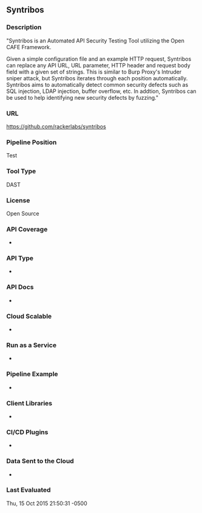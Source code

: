 ## Syntribos

### Description

"Syntribos is an Automated API Security Testing Tool utilizing the Open CAFE Framework.

Given a simple configuration file and an example HTTP request, Syntribos can replace any API URL, URL parameter, HTTP header and request body field with a given set of strings. This is similar to Burp Proxy's Intruder sniper attack, but Syntribos iterates through each position automatically. Syntribos aims to automatically detect common security defects such as SQL injection, LDAP injection, buffer overflow, etc. In addtion, Syntribos can be used to help identifying new security defects by fuzzing."

### URL

https://github.com/rackerlabs/syntribos

### Pipeline Position

Test

### Tool Type

DAST

### License

Open Source

### API Coverage

- 

### API Type

- 

### API Docs

- 

### Cloud Scalable

- 

### Run as a Service

- 

### Pipeline Example

- 

### Client Libraries

- 

### CI/CD Plugins

- 

### Data Sent to the Cloud

- 

### Last Evaluated

Thu, 15 Oct 2015 21:50:31 -0500

